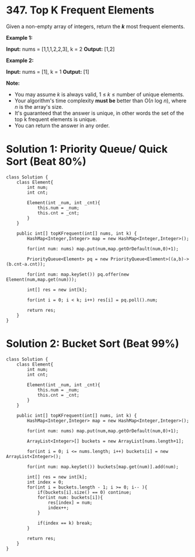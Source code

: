 # 347. Top K Frequent Elements
Given a non-empty array of integers, return the  **_k_**  most frequent elements.

**Example 1:**

**Input:** nums = [1,1,1,2,2,3], k = 2
**Output:** [1,2]

**Example 2:**

**Input:** nums = [1], k = 1
**Output:** [1]

**Note:**

-   You may assume  _k_  is always valid, 1 ≤  _k_  ≤ number of unique elements.
-   Your algorithm's time complexity  **must be**  better than O(_n_  log  _n_), where  _n_  is the array's size.
-   It's guaranteed that the answer is unique, in other words the set of the top k frequent elements is unique.
-   You can return the answer in any order.

# Solution 1: Priority Queue/ Quick Sort (Beat 80%)
```
class Solution {
    class Element{
        int num; 
        int cnt;
        
        Element(int _num, int _cnt){
            this.num = _num;
            this.cnt = _cnt;
        }
    }
    
    public int[] topKFrequent(int[] nums, int k) {
        HashMap<Integer,Integer> map = new HashMap<Integer,Integer>();
        
        for(int num: nums) map.put(num,map.getOrDefault(num,0)+1);
        
        PriorityQueue<Element> pq = new PriorityQueue<Element>((a,b)->(b.cnt-a.cnt));
        
        for(int num: map.keySet()) pq.offer(new Element(num,map.get(num)));
        
        int[] res = new int[k];
        
        for(int i = 0; i < k; i++) res[i] = pq.poll().num;
        
        return res;
    }
}
```

# Solution 2: Bucket Sort (Beat 99%)
```
class Solution {
    class Element{
        int num; 
        int cnt;
        
        Element(int _num, int _cnt){
            this.num = _num;
            this.cnt = _cnt;
        }
    }
    
    public int[] topKFrequent(int[] nums, int k) {
        HashMap<Integer,Integer> map = new HashMap<Integer,Integer>();
        
        for(int num: nums) map.put(num,map.getOrDefault(num,0)+1);
        
        ArrayList<Integer>[] buckets = new ArrayList[nums.length+1];
        
        for(int i = 0; i <= nums.length; i++) buckets[i] = new ArrayList<Integer>();
        
        for(int num: map.keySet()) buckets[map.get(num)].add(num);
            
        int[] res = new int[k];
        int index = 0;
        for(int i = buckets.length - 1; i >= 0; i-- ){
            if(buckets[i].size() == 0) continue;
            for(int num: buckets[i]){
                res[index] = num;
                index++;
            }
            
            if(index == k) break;
        }
        
        return res;
    }
}
```